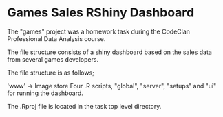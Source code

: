 # Games Sales RShiny Dashboard


The "games" project was a homework task during the CodeClan
Professional Data Analysis course.

The file structure consists of a shiny dashboard
based on the sales data from several games developers.

The file structure is as follows;

'www' -> Image store
Four .R scripts, "global", "server", "setups" and "ui" for running the dashboard.

The .Rproj file is located in the task top level directory.

